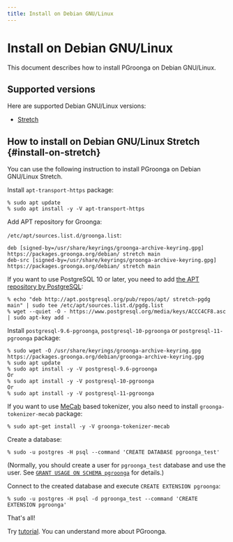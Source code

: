 ```yaml
---
title: Install on Debian GNU/Linux
---
```


# Install on Debian GNU/Linux

This document describes how to install PGroonga on Debian GNU/Linux.

## Supported versions

Here are supported Debian GNU/Linux versions:

  * [Stretch](#install-on-stretch)

## How to install on Debian GNU/Linux Stretch {#install-on-stretch}

You can use the following instruction to install PGroonga on Debian GNU/Linux Stretch.

Install `apt-transport-https` package:

```console
% sudo apt update
% sudo apt install -y -V apt-transport-https
```

Add APT repository for Groonga:

`/etc/apt/sources.list.d/groonga.list`:

```text
deb [signed-by=/usr/share/keyrings/groonga-archive-keyring.gpg] https://packages.groonga.org/debian/ stretch main
deb-src [signed-by=/usr/share/keyrings/groonga-archive-keyring.gpg] https://packages.groonga.org/debian/ stretch main
```

If you want to use PostgreSQL 10 or later, you need to add [the APT repository by PostgreSQL][postgresql-apt]:

```console
% echo "deb http://apt.postgresql.org/pub/repos/apt/ stretch-pgdg main" | sudo tee /etc/apt/sources.list.d/pgdg.list
% wget --quiet -O - https://www.postgresql.org/media/keys/ACCC4CF8.asc | sudo apt-key add -
```

Install `postgresql-9.6-pgroonga`, `postgresql-10-pgroonga` or `postgresql-11-pgroonga` package:

```console
% sudo wget -O /usr/share/keyrings/groonga-archive-keyring.gpg https://packages.groonga.org/debian/groonga-archive-keyring.gpg
% sudo apt update
% sudo apt install -y -V postgresql-9.6-pgroonga
Or
% sudo apt install -y -V postgresql-10-pgroonga
Or
% sudo apt install -y -V postgresql-11-pgroonga
```

If you want to use [MeCab](http://taku910.github.io/mecab/) based tokenizer, you also need to install `groonga-tokenizer-mecab` package:

```console
% sudo apt-get install -y -V groonga-tokenizer-mecab
```

Create a database:

```console
% sudo -u postgres -H psql --command 'CREATE DATABASE pgroonga_test'
```

(Normally, you should create a user for `pgroonga_test` database and use the user. See [`GRANT USAGE ON SCHEMA pgroonga`](../reference/grant-usage-on-schema-pgroonga.html) for details.)

Connect to the created database and execute `CREATE EXTENSION pgroonga`:

```console
% sudo -u postgres -H psql -d pgroonga_test --command 'CREATE EXTENSION pgroonga'
```

That's all!

Try [tutorial](../tutorial/). You can understand more about PGroonga.

[postgresql-apt]:https://www.postgresql.org/download/linux/debian/
